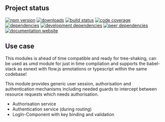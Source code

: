 <!-- #!/usr/bin/env markdown
-*- coding: utf-8 -*-
region header
Copyright Torben Sickert 16.12.2012

License
-------

This library written by Torben Sickert stand under a creative commons naming
3.0 unported license. see http://creativecommons.org/licenses/by/3.0/deed.de
endregion -->

Project status
--------------

[![npm version](https://badge.fury.io/js/angular-user.svg)](https://www.npmjs.com/package/angular-user)
[![downloads](https://img.shields.io/npm/dy/angular-user.svg)](https://www.npmjs.com/package/angular-user)
[![build status](https://travis-ci.org/thaibault/angularUser.svg?branch=master)](https://travis-ci.org/thaibault/angularUser)
[![code coverage](https://coveralls.io/repos/github/thaibault/angularUser/badge.svg)](https://coveralls.io/github/thaibault/angularUser)
[![dependencies](https://img.shields.io/david/thaibault/angular-user.svg)](https://david-dm.org/thaibault/angular-user)
[![development dependencies](https://img.shields.io/david/dev/thaibault/angular-user.svg)](https://david-dm.org/thaibault/angular-user?type=dev)
[![peer dependencies](https://img.shields.io/david/peer/thaibault/angular-user.svg)](https://david-dm.org/thaibault/angular-user?type=peer)
[![documentation website](https://img.shields.io/website-up-down-green-red/http/torben.website/angularUser.svg?label=documentation-website)](http://torben.website/angularUser)

Use case
--------

This modules is ahead of time compatible and ready for tree-shaking, can be
used as umd module for just in time compilation and supports the babel-stack
as esnext with flow.js annotations or typescript within the same codebase!

This module provides generic user session, authorisation and authentication
mechanisms including needed guards to intercept between resource requests which
needs authorisation.

- Authorisation service
- Authentication service (during routing)
- LogIn-Component with key binding and validation

<!-- region vim modline
vim: set tabstop=4 shiftwidth=4 expandtab:
vim: foldmethod=marker foldmarker=region,endregion:
endregion -->
